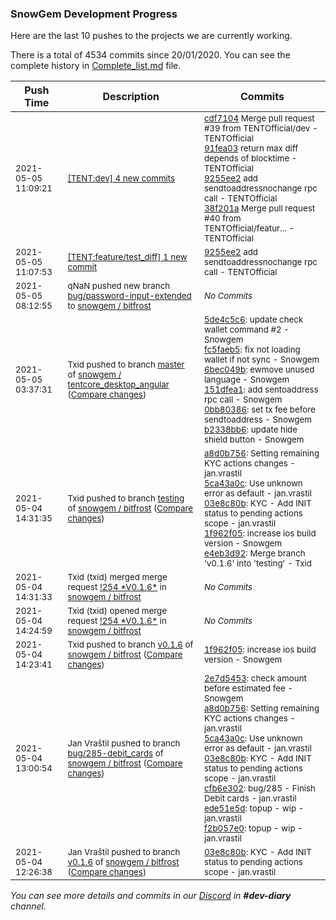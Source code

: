 
### SnowGem Development Progress

Here are the last 10 pushes to the projects we are currently working.

There is a total of 4534 commits since 20/01/2020. You can see the complete history in
 [Complete_list.md](Complete_list.md) file.

| Push Time | Description | Commits |
| --- | --- | --- |
| <sub>2021-05-05 11:09:21</sub> | <sub>[[TENT:dev] 4 new commits](https://github.com/TENTOfficial/TENT/compare/c11bc1123c0f...38f201a43342)</sub> | <sub>[cdf7104](https://github.com/TENTOfficial/TENT/commit/cdf7104773362fce1cbdb7ed80b7ab8720982adc) Merge pull request #39 from TENTOfficial/dev - TENTOfficial<br>[91fea03](https://github.com/TENTOfficial/TENT/commit/91fea033bf10d1527c20aa20c92c7710dddd8406) return max diff depends of blocktime - TENTOfficial<br>[9255ee2](https://github.com/TENTOfficial/TENT/commit/9255ee2dc9c76911925dd0278571d20ef37d0735) add sendtoaddressnochange rpc call - TENTOfficial<br>[38f201a](https://github.com/TENTOfficial/TENT/commit/38f201a43342f3a02d40e1858074b0c68e58ab9f) Merge pull request #40 from TENTOfficial/featur... - TENTOfficial</sub> |
| <sub>2021-05-05 11:07:53</sub> | <sub>[[TENT:feature/test\_diff] 1 new commit](https://github.com/TENTOfficial/TENT/commit/9255ee2dc9c76911925dd0278571d20ef37d0735)</sub> | <sub>[9255ee2](https://github.com/TENTOfficial/TENT/commit/9255ee2dc9c76911925dd0278571d20ef37d0735) add sendtoaddressnochange rpc call - TENTOfficial</sub> |
| <sub>2021-05-05 08:12:55</sub> | <sub>qNaN pushed new branch [bug/password\-input\-extended](https://gitlab.com/snowgem/bitfrost/commits/bug/password-input-extended) to [snowgem / bitfrost](https://gitlab.com/snowgem/bitfrost)</sub> | <sub>_No Commits_</sub> |
| <sub>2021-05-05 03:37:31</sub> | <sub>Txid pushed to branch [master](https://gitlab.com/snowgem/tentcore_desktop_angular/commits/master) of [snowgem / tentcore\_desktop\_angular](https://gitlab.com/snowgem/tentcore_desktop_angular) ([Compare changes](https://gitlab.com/snowgem/tentcore_desktop_angular/compare/06e531c6046e96c2ae6361748dc4ba37fbe8706c...b2338bb6bf2fc2d1bd2b17e1fc66da4d387e5e03))</sub> | <sub>[5de4c5c6](https://gitlab.com/snowgem/tentcore_desktop_angular/-/commit/5de4c5c696cf092765fe7a1188cbad35fd8bbc26): update check wallet command #2 - Snowgem<br>[fc5faeb5](https://gitlab.com/snowgem/tentcore_desktop_angular/-/commit/fc5faeb5b5156f7f195c29a0273ed74906b476e8): fix not loading wallet if not sync - Snowgem<br>[6bec049b](https://gitlab.com/snowgem/tentcore_desktop_angular/-/commit/6bec049b671ef0baa0c81dc525f503f27c95bb8c): ewmove unused language - Snowgem<br>[151dfea1](https://gitlab.com/snowgem/tentcore_desktop_angular/-/commit/151dfea14600b5e279aad01d8930a0bc98b33ef0): add sentoaddress rpc call - Snowgem<br>[0bb80386](https://gitlab.com/snowgem/tentcore_desktop_angular/-/commit/0bb80386937e4283f389ebbb60691237a8d7b86e): set tx fee before sendtoaddress - Snowgem<br>[b2338bb6](https://gitlab.com/snowgem/tentcore_desktop_angular/-/commit/b2338bb6bf2fc2d1bd2b17e1fc66da4d387e5e03): update hide shield button - Snowgem</sub> |
| <sub>2021-05-04 14:31:35</sub> | <sub>Txid pushed to branch [testing](https://gitlab.com/snowgem/bitfrost/commits/testing) of [snowgem / bitfrost](https://gitlab.com/snowgem/bitfrost) ([Compare changes](https://gitlab.com/snowgem/bitfrost/compare/1601812a399da24e12df079ad628f45572c8079f...e4eb3d92a064f508631037ce7aca158755cd0d70))</sub> | <sub>[a8d0b756](https://gitlab.com/snowgem/bitfrost/-/commit/a8d0b7569b4337abafae91596705ea4bc2446ba6): Setting remaining KYC actions changes - jan.vrastil<br>[5ca43a0c](https://gitlab.com/snowgem/bitfrost/-/commit/5ca43a0cf5dca8857d30471d88e9df8e1659320c): Use unknown error as default - jan.vrastil<br>[03e8c80b](https://gitlab.com/snowgem/bitfrost/-/commit/03e8c80ba7d14a1a392d239a2df25f18dc41a1e9): KYC - Add INIT status to pending actions scope - jan.vrastil<br>[1f962f05](https://gitlab.com/snowgem/bitfrost/-/commit/1f962f057a92a042b2e38f50bd3c93b5e704cfad): increase ios build version - Snowgem<br>[e4eb3d92](https://gitlab.com/snowgem/bitfrost/-/commit/e4eb3d92a064f508631037ce7aca158755cd0d70): Merge branch 'v0.1.6' into 'testing' - Txid</sub> |
| <sub>2021-05-04 14:31:33</sub> | <sub>Txid (txid) merged merge request [\!254 \*V0\.1\.6\*](https://gitlab.com/snowgem/bitfrost/-/merge_requests/254) in [snowgem / bitfrost](https://gitlab.com/snowgem/bitfrost)</sub> | <sub>_No Commits_</sub> |
| <sub>2021-05-04 14:24:59</sub> | <sub>Txid (txid) opened merge request [\!254 \*V0\.1\.6\*](https://gitlab.com/snowgem/bitfrost/-/merge_requests/254) in [snowgem / bitfrost](https://gitlab.com/snowgem/bitfrost)</sub> | <sub>_No Commits_</sub> |
| <sub>2021-05-04 14:23:41</sub> | <sub>Txid pushed to branch [v0\.1\.6](https://gitlab.com/snowgem/bitfrost/commits/v0.1.6) of [snowgem / bitfrost](https://gitlab.com/snowgem/bitfrost) ([Compare changes](https://gitlab.com/snowgem/bitfrost/compare/03e8c80ba7d14a1a392d239a2df25f18dc41a1e9...1f962f057a92a042b2e38f50bd3c93b5e704cfad))</sub> | <sub>[1f962f05](https://gitlab.com/snowgem/bitfrost/-/commit/1f962f057a92a042b2e38f50bd3c93b5e704cfad): increase ios build version - Snowgem</sub> |
| <sub>2021-05-04 13:00:54</sub> | <sub>Jan Vraštil pushed to branch [bug/285\-debit\_cards](https://gitlab.com/snowgem/bitfrost/commits/bug/285-debit_cards) of [snowgem / bitfrost](https://gitlab.com/snowgem/bitfrost) ([Compare changes](https://gitlab.com/snowgem/bitfrost/compare/5be26c4d39504f1afa053dc6756fc58220391d0a...f2b057e018b3f57ac6fb2ec67f70773121e49133))</sub> | <sub>[2e7d5453](https://gitlab.com/snowgem/bitfrost/-/commit/2e7d5453bfcc96ee5e3d9f74e786b8e8605cea2f): check amount before estimated fee - Snowgem<br>[a8d0b756](https://gitlab.com/snowgem/bitfrost/-/commit/a8d0b7569b4337abafae91596705ea4bc2446ba6): Setting remaining KYC actions changes - jan.vrastil<br>[5ca43a0c](https://gitlab.com/snowgem/bitfrost/-/commit/5ca43a0cf5dca8857d30471d88e9df8e1659320c): Use unknown error as default - jan.vrastil<br>[03e8c80b](https://gitlab.com/snowgem/bitfrost/-/commit/03e8c80ba7d14a1a392d239a2df25f18dc41a1e9): KYC - Add INIT status to pending actions scope - jan.vrastil<br>[cfb6e302](https://gitlab.com/snowgem/bitfrost/-/commit/cfb6e302bc42c451ba7651dc2d090c97b502e494): bug/285 - Finish Debit cards - jan.vrastil<br>[ede51e5d](https://gitlab.com/snowgem/bitfrost/-/commit/ede51e5dd81bd72b5ab282ccdac4692f9a3dd0f8): topup - wip - jan.vrastil<br>[f2b057e0](https://gitlab.com/snowgem/bitfrost/-/commit/f2b057e018b3f57ac6fb2ec67f70773121e49133): topup - wip - jan.vrastil</sub> |
| <sub>2021-05-04 12:26:38</sub> | <sub>Jan Vraštil pushed to branch [v0\.1\.6](https://gitlab.com/snowgem/bitfrost/commits/v0.1.6) of [snowgem / bitfrost](https://gitlab.com/snowgem/bitfrost) ([Compare changes](https://gitlab.com/snowgem/bitfrost/compare/5ca43a0cf5dca8857d30471d88e9df8e1659320c...03e8c80ba7d14a1a392d239a2df25f18dc41a1e9))</sub> | <sub>[03e8c80b](https://gitlab.com/snowgem/bitfrost/-/commit/03e8c80ba7d14a1a392d239a2df25f18dc41a1e9): KYC - Add INIT status to pending actions scope - jan.vrastil</sub> |

_You can see more details and commits in our [Discord](https://discord.gg/zumGnbg) in **#dev-diary** channel._
